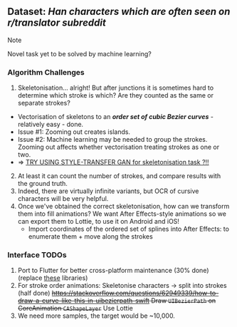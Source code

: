 ## Dataset: *Han characters which are often seen on r/translator subreddit*
> [!NOTE]
> Novel task yet to be solved by machine learning?
### Algorithm Challenges
1. Skeletonisation... alright! But after junctions it is sometimes hard to determine which stroke is which? Are they counted as the same or separate strokes?
  * Vectorisation of skeletons to an ***order set of cubic Bezier curves*** - relatively easy - done.
  * Issue #1: Zooming out creates islands.
  * Issue #2: Machine learning may be needed to group the strokes. Zooming out affects whether vectorisation treating strokes as one or two.
  * => <ins>TRY USING STYLE-TRANSFER GAN for skeletonisation task ?!!</ins>
2. At least it can count the number of strokes, and compare results with the ground truth.
3. Indeed, there are virtually infinite variants, but OCR of cursive characters will be very helpful.
4. Once we've obtained the correct skeletonisation, how can we transform them into fill animations? We want After Effects-style animations so we can export them to Lottie, to use it on Android and iOS!
   * Import coordinates of the ordered set of splines into After Effects: to enumerate them + move along the strokes

### Interface TODOs
1. Port to Flutter for better cross-platform maintenance (30% done) (replace [these](Calligraphy%20Dictionary/Podfile) libraries)
2. For stroke order animations: Skeletonise characters -> split into strokes (half done) ~~https://stackoverflow.com/questions/62949339/how-to-draw-a-curve-like-this-in-uibezierpath-swift Draw `UIBezierPath` on CoreAnimation `CAShapeLayer`~~ Use Lottie
3. We need more samples, the target would be ~10,000.
